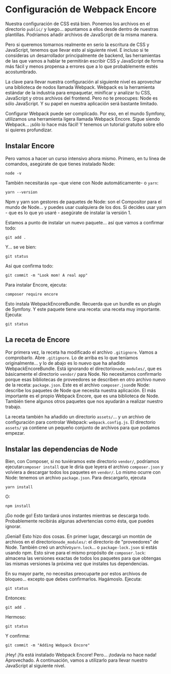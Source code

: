 # Configuración de Webpack Encore

Nuestra configuración de CSS está bien. Ponemos los archivos en el directorio `public/` y luego... apuntamos a ellos desde dentro de nuestras plantillas. Podríamos añadir archivos de JavaScript de la misma manera.

Pero si queremos tomarnos realmente en serio la escritura de CSS y JavaScript, tenemos que llevar esto al siguiente nivel. E incluso si te consideras un desarrollador principalmente de backend, las herramientas de las que vamos a hablar te permitirán escribir CSS y JavaScript de forma más fácil y menos propensa a errores que a lo que probablemente estés acostumbrado.

La clave para llevar nuestra configuración al siguiente nivel es aprovechar una biblioteca de nodos llamada Webpack. Webpack es la herramienta estándar de la industria para empaquetar, minificar y analizar tu CSS, JavaScript y otros archivos del frontend. Pero no te preocupes: Node es sólo JavaScript. Y su papel en nuestra aplicación será bastante limitado.

Configurar Webpack puede ser complicado. Por eso, en el mundo Symfony, utilizamos una herramienta ligera llamada Webpack Encore. Sigue siendo Webpack... ¡sólo lo hace más fácil! Y tenemos un tutorial gratuito sobre ello si quieres profundizar.

## Instalar Encore

Pero vamos a hacer un curso intensivo ahora mismo. Primero, en tu línea de comandos, asegúrate de que tienes instalado Node:

```terminal
node -v
```

También necesitarás `npm` -que viene con Node automáticamente- o `yarn`:

```terminal-silent
yarn --version
```

Npm y yarn son gestores de paquetes de Node: son el Compositor para el mundo de Node... y puedes usar cualquiera de los dos. Si decides usar yarn - que es lo que yo usaré - asegúrate de instalar la versión 1.

Estamos a punto de instalar un nuevo paquete... así que vamos a confirmar todo:

```terminal
git add .
```

Y... se ve bien:

```terminal-silent
git status
```

Así que confirma todo:

```terminal-silent
git commit -m "Look mom! A real app"
```

Para instalar Encore, ejecuta:

```terminal
composer require encore
```

Esto instala WebpackEncoreBundle. Recuerda que un bundle es un plugin de Symfony. Y este paquete tiene una receta: una receta muy importante. Ejecuta:

```terminal
git status
```

## La receta de Encore

Por primera vez, la receta ha modificado el archivo `.gitignore`. Vamos a comprobarlo. Abre `.gitignore`. Lo de arriba es lo que teníamos originalmente... y lo de abajo es lo nuevo que ha añadido WebpackEncoreBundle. Está ignorando el directorio`node_modules/`, que es básicamente el directorio `vendor/` para Node. No necesitamos confirmarlo porque esas bibliotecas de proveedores se describen en otro archivo nuevo de la receta: `package.json`. Este es el archivo `composer.json`de Node: describe los paquetes de Node que necesita nuestra aplicación. El más importante es el propio Webpack Encore, que es una biblioteca de Node. También tiene algunos otros paquetes que nos ayudarán a realizar nuestro trabajo.

La receta también ha añadido un directorio `assets/`... y un archivo de configuración para controlar Webpack: `webpack.config.js`. El directorio `assets/` ya contiene un pequeño conjunto de archivos para que podamos empezar.

## Instalar las dependencias de Node

Bien, con Composer, si no tuviéramos este directorio `vendor/`, podríamos ejecutar`composer install` que le diría que leyera el archivo `composer.json` y volviera a descargar todos los paquetes en `vendor/`. Lo mismo ocurre con Node: tenemos un archivo `package.json`. Para descargarlo, ejecuta

```terminal
yarn install
```

O:

```terminal
npm install
```

¡Go node go! Esto tardará unos instantes mientras se descarga todo. Probablemente recibirás algunas advertencias como ésta, que puedes ignorar.

¡Genial! Esto hizo dos cosas. En primer lugar, descargó un montón de archivos en el directorio`node_modules/`: el directorio de "proveedores" de Node. También creó un archivo`yarn.lock`... o `package-lock.json` si estás usando npm. Esto sirve para el mismo propósito de `composer.lock`: almacena las versiones exactas de todos los paquetes para que obtengas las mismas versiones la próxima vez que instales tus dependencias.

En su mayor parte, no necesitas preocuparte por estos archivos de bloqueo... excepto que debes confirmarlos. Hagámoslo. Ejecuta:

```terminal
git status
```

Entonces:

```terminal
git add .
```

Hermoso:

```terminal-silent
git status
```

Y confirma:

```terminal-silent
git commit -m "Adding Webpack Encore"
```

¡Hey! ¡Ya está instalado Webpack Encore! Pero... ¡todavía no hace nada! Aprovechado. A continuación, vamos a utilizarlo para llevar nuestro JavaScript al siguiente nivel.